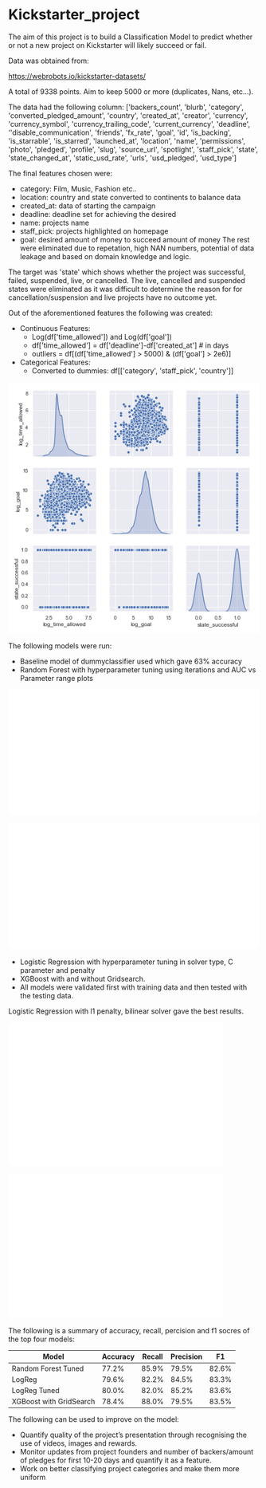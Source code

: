 # Kickstarter_project

The aim of this project is to build a Classification Model to predict whether or not a new project on Kickstarter will likely succeed or fail.

Data was obtained from:

https://webrobots.io/kickstarter-datasets/

A total of 9338 points. Aim to keep 5000 or more (duplicates, Nans, etc...). 

The data had the following column:
['backers_count', 'blurb', 'category', 'converted_pledged_amount', 'country', 'created_at', 'creator', 'currency', 'currency_symbol', 'currency_trailing_code', 'current_currency', 'deadline', ‘'disable_communication', 'friends', 'fx_rate', 'goal', 'id', 'is_backing', 'is_starrable', 'is_starred', 'launched_at', 'location', 'name', 'permissions', 'photo', 'pledged', 'profile', 'slug', 'source_url', 'spotlight', 'staff_pick', 'state', 'state_changed_at', 'static_usd_rate', 'urls', 'usd_pledged', 'usd_type']

The final features chosen were:
- category: Film, Music, Fashion etc..
- location: country and state converted to continents to balance data
- created_at: data of starting the campaign
- deadline: deadline set for achieving the desired
- name: projects name
- staff_pick: projects highlighted on homepage
- goal: desired amount of money to succeed amount of money
The rest were eliminated due to repetation, high NAN numbers, potential of data leakage and based on domain knowledge and logic.

The target was 'state' which shows whether the project was  successful, failed, suspended, live, or cancelled. The live, cancelled and suspended states were eliminated as it was difficult to determine the reason for for cancellation/suspension and live projects have no outcome yet.

Out of the aforementioned features the following was created:
- Continuous Features:
    - Log(df['time_allowed']) and Log(df['goal'])
    - df['time_allowed'] = df['deadline']-df['created_at'] # in days
    - outliers = df[(df['time_allowed'] > 5000) & (df['goal'] > 2e6)]
- Categorical Features:
    - Converted to dummies: df[['category', 'staff_pick', 'country']]

![Features Pair PLot](plot_downloads/pairplots.png)


The following models were run:
- Baseline model of dummyclassifier used which gave 63% accuracy
- Random Forest with hyperparameter tuning using iterations and AUC vs Parameter range plots

![AUC vs TreeDepth RandomForest Model](plot_downloads/AUCvsTreeDepth.png)

![AUC vs MinimumSamples RandomForest Model](plot_downloads/AUCvsmin_samples.png)

- Logistic Regression with hyperparameter tuning in solver type, C parameter and penalty
- XGBoost with and without Gridsearch.
- All models were validated first with training data and then tested with the testing data.

Logistic Regression with l1 penalty, bilinear solver gave the best results.

![ROC Curve For LogReg Model](plot_downloads/ROCcurve_logreg.png)

![LogReg Confusion Matrix](plot_downloads/confmatrix_logeg.png)

The following is a summary of accuracy, recall, percision and f1 socres of the top four models:

|Model                   |Accuracy        |Recall          |Precision       |F1              |
|------------------------|----------------|----------------|----------------|----------------|
|Random Forest Tuned     |77.2%           |85.9%           |79.5%           |82.6%           |
|LogReg                  |79.6%           |82.2%           |84.5%           |83.3%           |
|LogReg Tuned            |80.0%           |82.0%           |85.2%           |83.6%           |
|XGBoost with GridSearch |78.4%           |88.0%           |79.5%           |83.5%           |


The following can be used to improve on the model:

- Quantify quality of the project’s presentation through recognising the use of videos, images and rewards.
- Monitor updates from project founders and number of backers/amount of pledges for first 10-20 days and quantify it as a feature.
- Work on better classifying project categories and make them more uniform
